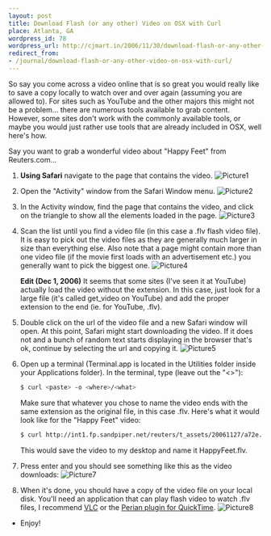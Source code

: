 ```yaml
---
layout: post
title: Download Flash (or any other) Video on OSX with Curl
place: Atlanta, GA
wordpress_id: 78
wordpress_url: http://cjmart.in/2006/11/30/download-flash-or-any-other-video-on-osx-with-curl/
redirect_from:
- /journal/download-flash-or-any-other-video-on-osx-with-curl/
---
```


So say you come across a video online that is so great you would really like to save a copy locally to watch over and over again (assuming you are allowed to). For sites such as YouTube and the other majors this might not be a problem... there are numerous tools available to grab content. However, some sites don't work with the commonly available tools, or maybe you would just rather use tools that are already included in OSX, well here's how.

Say you want to grab a wonderful video about "Happy Feet" from Reuters.com...

1. **Using Safari** navigate to the page that contains the video.
   ![Picture1](http://files.cjmart.in/curlVideos/Picture1.png)

2. Open the "Activity" window from the Safari Window menu.
   ![Picture2](http://files.cjmart.in/curlVideos/Picture2.png)

3. In the Activity window, find the page that contains the video, and click on the triangle to show all the elements loaded in the page.
   ![Picture3](http://files.cjmart.in/curlVideos/Picture3.png)

4. Scan the list until you find a video file (in this case a .flv flash video file). It is easy to pick out the video files as they are generally much larger in size than everything else. Also note that a page might contain more than one video file (if the movie first loads with an advertisement etc.) you generally want to pick the biggest one.
   ![Picture4](http://files.cjmart.in/curlVideos/Picture4.png)

   **Edit (Dec 1, 2006)**
   It seems that some sites (I've seen it at YouTube) actually load the video without the extension. In this case, just look for a large file (it's called get_video on YouTube) and add the proper extension to the end (ie. for YouTube, .flv).

5. Double click on the url of the video file and a new Safari window will open. At this point, Safari might start downloading the video. If it does not and a bunch of random text starts displaying in the browser that's ok, continue by selecting the url and copying it.
   ![Picture5](http://files.cjmart.in/curlVideos/Picture5.png)

6. Open up a terminal (Terminal.app is located in the Utilities folder inside your Applications folder). In the terminal, type (leave out the "&lt;&gt;"):
   ```sh
   $ curl <paste> -o <where>/<what>
   ```
   Make sure that whatever you chose to name the video ends with the same extension as the original file, in this case .flv. Here's what it would look like for the "Happy Feet" video:
   ```sh
   $ curl http://int1.fp.sandpiper.net/reuters/t_assets/20061127/a72e...f2943.flv -o ~/Desktop/HappyFeet.flv
   ```
   This would save the video to my desktop and name it HappyFeet.flv.

7. Press enter and you should see something like this as the video downloads:
   ![Picture7](http://files.cjmart.in/curlVideos/Picture7.png)

8. When it's done, you should have a copy of the video file on your local disk. You'll need an application that can play flash video to watch .flv files, I recommend [VLC](http://www.videolan.org/vlc/) or the [Perian plugin for QuickTime](http://perian.org/).
   ![Picture8](http://files.cjmart.in/curlVideos/Picture8.png)

- Enjoy!
